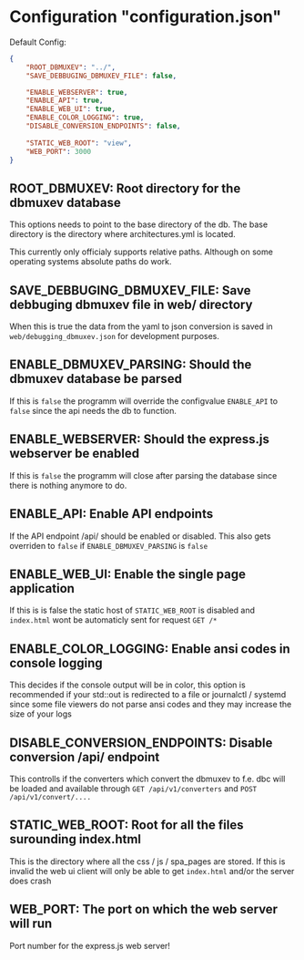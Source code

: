 # Configuration "configuration.json"

Default Config: 
```json
{
    "ROOT_DBMUXEV": "../",
    "SAVE_DEBBUGING_DBMUXEV_FILE": false,

    "ENABLE_WEBSERVER": true,
    "ENABLE_API": true,
    "ENABLE_WEB_UI": true,
    "ENABLE_COLOR_LOGGING": true,
    "DISABLE_CONVERSION_ENDPOINTS": false,
    
    "STATIC_WEB_ROOT": "view",
    "WEB_PORT": 3000
}
```

## ROOT_DBMUXEV: Root directory for the dbmuxev database

This options needs to point to the base directory of the db. The base directory is the directory where architectures.yml is located.

This currently only officialy supports relative paths. Although on some operating systems absolute paths do work.

## SAVE_DEBBUGING_DBMUXEV_FILE: Save debbuging dbmuxev file in web/ directory

When this is true the data from the yaml to json conversion is saved in `web/debugging_dbmuxev.json` for development purposes.

## ENABLE_DBMUXEV_PARSING: Should the dbmuxev database be parsed

If this is `false` the programm will override the configvalue `ENABLE_API` to `false` since the api needs the db to function.

## ENABLE_WEBSERVER: Should the express.js webserver be enabled

If this is `false` the programm will close after parsing the database since there is nothing anymore to do.

## ENABLE_API: Enable API endpoints

If the API endpoint /api/ should be enabled or disabled.
This also gets overriden to `false` if `ENABLE_DBMUXEV_PARSING` is `false`

## ENABLE_WEB_UI: Enable the single page application

If this is is false the static host of `STATIC_WEB_ROOT` is disabled and `index.html` wont be automaticly sent for request `GET /*`

## ENABLE_COLOR_LOGGING: Enable ansi codes in console logging

This decides if the console output will be in color, this option is recommended if your std::out is redirected to a file or journalctl / systemd since some file viewers do not parse ansi codes and they may increase the size of your logs

## DISABLE_CONVERSION_ENDPOINTS: Disable conversion /api/ endpoint

This controlls if the converters which convert the dbmuxev to f.e. dbc will be loaded and available through `GET /api/v1/converters` and  `POST /api/v1/convert/....` 

## STATIC_WEB_ROOT: Root for all the files surounding index.html

This is the directory where all the css / js / spa_pages are stored.
If this is invalid the web ui client will only be able to get `index.html` and/or the server does crash

## WEB_PORT: The port on which the web server will run

Port number for the express.js web server!